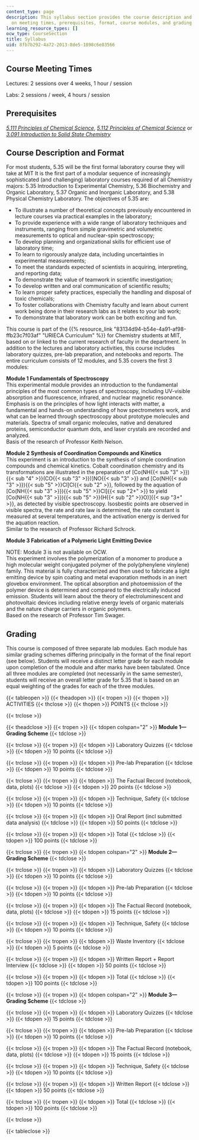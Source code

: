 ```yaml
---
content_type: page
description: This syllabus section provides the course description and information
  on meeting times, prerequisites, format, course modules, and grading.
learning_resource_types: []
ocw_type: CourseSection
title: Syllabus
uid: 8fb7b292-4a72-2013-8de5-1898c6e83566
---
```


Course Meeting Times
--------------------

Lectures: 2 sessions over 4 weeks, 1 hour / session

Labs: 2 sessions / week, 4 hours / session

Prerequisites
-------------

[_5.111 Principles of Chemical Science_](/courses/5-111-principles-of-chemical-science-fall-2008), [_5.112 Principles of Chemical Science_](/courses/5-112-principles-of-chemical-science-fall-2005) or [_3.091 Introduction to Solid State Chemistry_](/courses/3-091sc-introduction-to-solid-state-chemistry-fall-2010)

Course Description and Format
-----------------------------

For most students, 5.35 will be the first formal laboratory course they will take at MIT It is the first part of a modular sequence of increasingly sophisticated (and challenging) laboratory courses required of all Chemistry majors: 5.35 Introduction to Experimental Chemistry, 5.36 Biochemistry and Organic Laboratory, 5.37 Organic and Inorganic Laboratory, and 5.38 Physical Chemistry Laboratory. The objectives of 5.35 are:

*   To illustrate a number of theoretical concepts previously encountered in lecture courses via practical examples in the laboratory;
*   To provide experience with a wide range of laboratory techniques and instruments, ranging from simple gravimetric and volumetric measurements to optical and nuclear-spin spectroscopy;
*   To develop planning and organizational skills for efficient use of laboratory time;
*   To learn to rigorously analyze data, including uncertainties in experimental measurements;
*   To meet the standards expected of scientists in acquiring, interpreting, and reporting data;
*   To demonstrate the value of teamwork in scientific investigation;
*   To develop written and oral communication of scientific results;
*   To learn proper safety practices, especially the handling and disposal of toxic chemicals;
*   To foster collaborations with Chemistry faculty and learn about current work being done in their research labs as it relates to your lab work;
*   To demonstrate that laboratory work can be both exciting and fun.

This course is part of the {{% resource_link "83134d94-b54e-4a91-af98-ffb23c7f03af" "URIECA Curriculum" %}} for Chemistry students at MIT, based on or linked to the current research of faculty in the department. In addition to the lectures and laboratory activities, this course includes laboratory quizzes, pre-lab preparation, and notebooks and reports. The entire curriculum consists of 12 modules, and 5.35 covers the first 3 modules:

**Module 1 Fundamentals of Spectroscopy**  
This experimental module provides an introduction to the fundamental principles of the most common types of spectroscopy, including UV-visible absorption and fluorescence, infrared, and nuclear magnetic resonance. Emphasis is on the principles of how light interacts with matter, a fundamental and hands-on understanding of how spectrometers work, and what can be learned through spectroscopy about prototype molecules and materials. Spectra of small organic molecules, native and denatured proteins, semiconductor quantum dots, and laser crystals are recorded and analyzed.  
Basis of the research of Professor Keith Nelson.

**Module 2 Synthesis of Coordination Compounds and Kinetics**  
This experiment is an introduction to the synthesis of simple coordination compounds and chemical kinetics. Cobalt coordination chemistry and its transformations are illustrated in the preparation of \[Co(NH{{< sub "3" >}}){{< sub "4" >}}(CO{{< sub "3" >}})\]NO{{< sub "3" >}} and \[Co(NH{{< sub "3" >}}){{< sub "5" >}}Cl\]Cl{{< sub "2" >}}, followed by the aquation of \[Co(NH{{< sub "3" >}}){{< sub "5" >}}Cl\]{{< sup "2+" >}} to yield \[Co(NH{{< sub "3" >}}){{< sub "5" >}}(H{{< sub "2" >}}O)\]{{< sup "3+" >}}, as detected by visible spectroscopy. Isosbestic points are observed in visible spectra, the rate and rate law is determined, the rate constant is measured at several temperatures, and the activation energy is derived for the aquation reaction.  
Similar to the research of Professor Richard Schrock.

**Module 3 Fabrication of a Polymeric Light Emitting Device**

NOTE: Module 3 is not available on OCW.  
This experiment involves the polymerization of a monomer to produce a high molecular weight conjugated polymer of the poly(phenylene vinylene) family. This material is fully characterized and then used to fabricate a light emitting device by spin coating and metal evaporation methods in an inert glovebox environment. The optical absorption and photoemission of the polymer device is determined and compared to the electrically induced emission. Students will learn about the theory of electroluminescent and photovoltaic devices including relative energy levels of organic materials and the nature charge carriers in organic polymers.  
Based on the research of Professor Tim Swager.

Grading
-------

This course is composed of three separate lab modules. Each module has similar grading schemes differing principally in the format of the final report (see below). Students will receive a distinct letter grade for each module upon completion of the module and after marks have been tabulated. Once all three modules are completed (not necessarily in the same semester), students will receive an overall letter grade for 5.35 that is based on an equal weighting of the grades for each of the three modules.

{{< tableopen >}}
{{< theadopen >}}
{{< tropen >}}
{{< thopen >}}
ACTIVITIES
{{< thclose >}}
{{< thopen >}}
POINTS
{{< thclose >}}

{{< trclose >}}

{{< theadclose >}}
{{< tropen >}}
{{< tdopen colspan="2" >}}
**Module 1—Grading Scheme**
{{< tdclose >}}

{{< trclose >}}
{{< tropen >}}
{{< tdopen >}}
Laboratory Quizzes
{{< tdclose >}}
{{< tdopen >}}
10 points
{{< tdclose >}}

{{< trclose >}}
{{< tropen >}}
{{< tdopen >}}
Pre-lab Preparation
{{< tdclose >}}
{{< tdopen >}}
10 points
{{< tdclose >}}

{{< trclose >}}
{{< tropen >}}
{{< tdopen >}}
The Factual Record (notebook, data, plots)
{{< tdclose >}}
{{< tdopen >}}
20 points
{{< tdclose >}}

{{< trclose >}}
{{< tropen >}}
{{< tdopen >}}
Technique, Safety
{{< tdclose >}}
{{< tdopen >}}
10 points
{{< tdclose >}}

{{< trclose >}}
{{< tropen >}}
{{< tdopen >}}
Oral Report (incl submitted data analysis)
{{< tdclose >}}
{{< tdopen >}}
50 points
{{< tdclose >}}

{{< trclose >}}
{{< tropen >}}
{{< tdopen >}}
Total
{{< tdclose >}}
{{< tdopen >}}
100 points
{{< tdclose >}}

{{< trclose >}}
{{< tropen >}}
{{< tdopen colspan="2" >}}
**Module 2—Grading Scheme**
{{< tdclose >}}

{{< trclose >}}
{{< tropen >}}
{{< tdopen >}}
Laboratory Quizzes
{{< tdclose >}}
{{< tdopen >}}
10 points
{{< tdclose >}}

{{< trclose >}}
{{< tropen >}}
{{< tdopen >}}
Pre-lab Preparation
{{< tdclose >}}
{{< tdopen >}}
10 points
{{< tdclose >}}

{{< trclose >}}
{{< tropen >}}
{{< tdopen >}}
The Factual Record (notebook, data, plots)
{{< tdclose >}}
{{< tdopen >}}
15 points
{{< tdclose >}}

{{< trclose >}}
{{< tropen >}}
{{< tdopen >}}
Technique, Safety
{{< tdclose >}}
{{< tdopen >}}
10 points
{{< tdclose >}}

{{< trclose >}}
{{< tropen >}}
{{< tdopen >}}
Waste Inventory
{{< tdclose >}}
{{< tdopen >}}
5 points
{{< tdclose >}}

{{< trclose >}}
{{< tropen >}}
{{< tdopen >}}
Written Report + Report Interview
{{< tdclose >}}
{{< tdopen >}}
50 points
{{< tdclose >}}

{{< trclose >}}
{{< tropen >}}
{{< tdopen >}}
Total
{{< tdclose >}}
{{< tdopen >}}
100 points
{{< tdclose >}}

{{< trclose >}}
{{< tropen >}}
{{< tdopen colspan="2" >}}
**Module 3—Grading Scheme**
{{< tdclose >}}

{{< trclose >}}
{{< tropen >}}
{{< tdopen >}}
Laboratory Quizzes
{{< tdclose >}}
{{< tdopen >}}
15 points
{{< tdclose >}}

{{< trclose >}}
{{< tropen >}}
{{< tdopen >}}
Pre-lab Preparation
{{< tdclose >}}
{{< tdopen >}}
10 points
{{< tdclose >}}

{{< trclose >}}
{{< tropen >}}
{{< tdopen >}}
The Factual Record (notebook, data, plots)
{{< tdclose >}}
{{< tdopen >}}
15 points
{{< tdclose >}}

{{< trclose >}}
{{< tropen >}}
{{< tdopen >}}
Technique, Safety
{{< tdclose >}}
{{< tdopen >}}
10 points
{{< tdclose >}}

{{< trclose >}}
{{< tropen >}}
{{< tdopen >}}
Written Report
{{< tdclose >}}
{{< tdopen >}}
50 points
{{< tdclose >}}

{{< trclose >}}
{{< tropen >}}
{{< tdopen >}}
Total
{{< tdclose >}}
{{< tdopen >}}
100 points
{{< tdclose >}}

{{< trclose >}}

{{< tableclose >}}